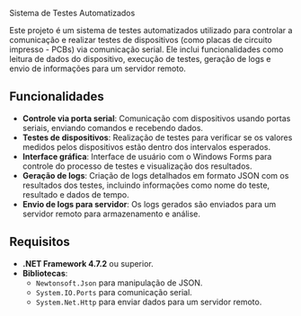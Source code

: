  Sistema de Testes Automatizados

Este projeto é um sistema de testes automatizados utilizado para controlar a comunicação e realizar testes de dispositivos (como placas de circuito impresso - PCBs) via comunicação serial. Ele inclui funcionalidades como leitura de dados do dispositivo, execução de testes, geração de logs e envio de informações para um servidor remoto.

## Funcionalidades

- **Controle via porta serial**: Comunicação com dispositivos usando portas seriais, enviando comandos e recebendo dados.
- **Testes de dispositivos**: Realização de testes para verificar se os valores medidos pelos dispositivos estão dentro dos intervalos esperados.
- **Interface gráfica**: Interface de usuário com o Windows Forms para controle do processo de testes e visualização dos resultados.
- **Geração de logs**: Criação de logs detalhados em formato JSON com os resultados dos testes, incluindo informações como nome do teste, resultado e dados de tempo.
- **Envio de logs para servidor**: Os logs gerados são enviados para um servidor remoto para armazenamento e análise.

## Requisitos

- **.NET Framework 4.7.2** ou superior.
- **Bibliotecas**:
  - `Newtonsoft.Json` para manipulação de JSON.
  - `System.IO.Ports` para comunicação serial.
  - `System.Net.Http` para enviar dados para um servidor remoto.
  
